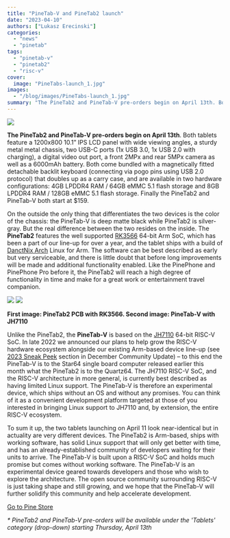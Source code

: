 ```yaml
---
title: "PineTab-V and PineTab2 launch"
date: "2023-04-10"
authors: ["Lukasz Erecinski"]
categories: 
  - "news"
  - "pinetab"
tags: 
  - "pinetab-v"
  - "pinetab2"
  - "risc-v"
cover: 
  image: "PineTabs-launch_1.jpg"
images:
  - "/blog/images/PineTabs-launch_1.jpg"
summary: "The PineTab2 and PineTab-V pre-orders begin on April 13th. Both tablets feature a 1200x800 10.1” IPS LCD panel with wide viewing angles, a sturdy metal metal chassis, two USB-C ports (1x USB 3.0, 1x USB 2.0 with charging), a digital video out port, a front 2MPx and rear 5MPx camera as well as a 6000mAh battery."
---
```


![](/blog/images/PineTabs-launch_1.jpg)

**The PineTab2 and PineTab-V pre-orders begin on April 13th**. Both tablets feature a 1200x800 10.1” IPS LCD panel with wide viewing angles, a sturdy metal metal chassis, two USB-C ports (1x USB 3.0, 1x USB 2.0 with charging), a digital video out port, a front 2MPx and rear 5MPx camera as well as a 6000mAh battery. Both come bundled with a magnetically fitted detachable backlit keyboard (connecting via pogo pins using USB 2.0 protocol) that doubles up as a carry case, and are available in two hardware configurations: 4GB LPDDR4 RAM / 64GB eMMC 5.1 flash storage and 8GB LPDDR4 RAM / 128GB eMMC 5.1 flash storage. Finally the PineTab2 and PineTab-V both start at $159. 

On the outside the only thing that differentiates the two devices is the color of the chassis: the PineTab-V is deep matte black while PineTab2 is silver-gray. But the real difference between the two resides on the inside. The **PineTab2** features the well supported [RK3566](https://www.rock-chips.com/a/en/products/RK35_Series/2021/0113/1274.html) 64-bit Arm SoC, which has been a part of our line-up for over a year, and the tablet ships with a build of [DanctNix Arch](https://github.com/dreemurrs-embedded/Pine64-Arch/) Linux for Arm. The software can be best described as early but very serviceable, and there is little doubt that before long improvements will be made and additional functionality enabled. Like the PinePhone and PinePhone Pro before it, the PineTab2 will reach a high degree of functionality in time and make for a great work or entertainment travel companion.

![](/blog/images/pPineTab2-pcb-1024x768.jpg) ![](/blog/images/PineTab-V-PCB-1024x654.jpg)

**First image: PineTab2 PCB with RK3566. Second image: PineTab-V with JH7110**

Unlike the PineTab2, the **PineTab-V** is based on the [JH7110](https://www.starfivetech.com/en/site/soc) 64-bit RISC-V SoC. In late 2022 we announced our plans to help grow the RISC-V hardware ecosystem alongside our existing Arm-based device line-up (see [2023 Sneak Peek](https://www.pine64.org/2022/12/15/december-update-merry-christmas-and-happy-new-pinetab/) section in December Community Update) – to this end the PineTab-V is to the Star64 single board computer released earlier this month what the PineTab2 is to the Quartz64. The JH7110 RISC-V SoC, and the RISC-V architecture in more general, is currently best described as having limited Linux support. The PineTab-V is therefore an experimental device, which ships without an OS and without any promises. You can think of it as a convenient development platform targeted at those of you interested in bringing Linux support to JH7110 and, by extension, the entire RISC-V ecosystem. 

To sum it up, the two tablets launching on April 11 look near-identical but in actuality are very different devices. The PineTab2 is Arm-based, ships with working software, has solid Linux support that will only get better with time, and has an already-established community of developers waiting for their units to arrive. The PineTab-V is built upon a RISC-V SoC and holds much promise but comes without working software. The PineTab-V is an experimental device geared towards developers and those who wish to explore the architecture. The open source community surrounding RISC-V is just taking shape and still growing, and we hope that the PineTab-V will further solidify this community and help accelerate development.  

[Go to Pine Store](https://pine64.com/product-category/tablets/)

_\* PineTab2 and PineTab-V pre-orders will be available under the 'Tablets' category (drop-down) starting Thursday, April 13th_
